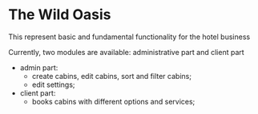 # The Wild Oasis

This represent basic and fundamental functionality for the hotel business

Currently, two modules are available: administrative part and client part

- admin part:
  - create cabins, edit cabins, sort and filter cabins;
  - edit settings;
- client part:
  - books cabins with different options and services;
